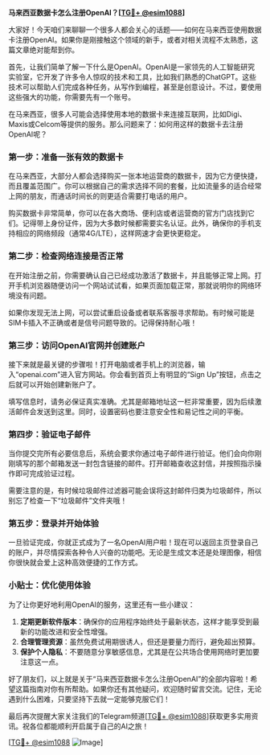 **马来西亚数据卡怎么注册OpenAI？[[TG💪+ @esim1088](https://t.me/s/esim1088)]**

大家好！今天咱们来聊聊一个很多人都会关心的话题——如何在马来西亚使用数据卡注册OpenAI。如果你是刚接触这个领域的新手，或者对相关流程不太熟悉，这篇文章绝对能帮到你。

首先，让我们简单了解一下什么是OpenAI。OpenAI是一家领先的人工智能研究实验室，它开发了许多令人惊叹的技术和工具，比如我们熟悉的ChatGPT。这些技术可以帮助人们完成各种任务，从写作到编程，甚至是创意设计。不过，要使用这些强大的功能，你需要先有一个账号。

在马来西亚，很多人可能会选择使用本地的数据卡来连接互联网，比如Digi、Maxis或Celcom等提供的服务。那么问题来了：如何用这样的数据卡去注册OpenAI呢？

### 第一步：准备一张有效的数据卡

在马来西亚，大部分人都会选择购买一张本地运营商的数据卡，因为它方便快捷，而且覆盖范围广。你可以根据自己的需求选择不同的套餐，比如流量多的适合经常上网的朋友，而通话时间长的则更适合需要打电话的用户。

购买数据卡非常简单，你可以在各大商场、便利店或者运营商的官方门店找到它们。记得带上身份证件，因为大多数时候都需要实名认证。此外，确保你的手机支持相应的网络频段（通常4G/LTE），这样网速才会更快更稳定。

### 第二步：检查网络连接是否正常

在开始注册之前，你需要确认自己已经成功激活了数据卡，并且能够正常上网。打开手机浏览器随便访问一个网站试试看，如果页面加载正常，那就说明你的网络环境没有问题。

如果你发现无法上网，可以尝试重启设备或者联系客服寻求帮助。有时候可能是SIM卡插入不正确或者是信号问题导致的。记得保持耐心哦！

### 第三步：访问OpenAI官网并创建账户

接下来就是最关键的步骤啦！打开电脑或者手机上的浏览器，输入“openai.com”进入官方网站。你会看到首页上有明显的“Sign Up”按钮，点击之后就可以开始创建新账户了。

填写信息时，请务必保证真实准确。尤其是邮箱地址这一栏非常重要，因为后续激活邮件会发送到这里。同时，设置密码也要注意安全性和易记性之间的平衡。

### 第四步：验证电子邮件

当你提交完所有必要信息后，系统会要求你通过电子邮件进行验证。他们会向你刚刚填写的那个邮箱发送一封包含链接的邮件。打开邮箱查收这封信，并按照指示操作即可完成验证过程。

需要注意的是，有时候垃圾邮件过滤器可能会误将这封邮件归类为垃圾邮件，所以别忘了检查一下“垃圾邮件”文件夹哦！

### 第五步：登录并开始体验

一旦验证完成，你就正式成为了一名OpenAI用户啦！现在可以返回主页登录自己的账户，并尽情探索各种令人兴奋的功能吧。无论是生成文本还是处理图像，相信你很快就会爱上这种高效便捷的工作方式。

### 小贴士：优化使用体验

为了让你更好地利用OpenAI的服务，这里还有一些小建议：

1. **定期更新软件版本**：确保你的应用程序始终处于最新状态，这样才能享受到最新的功能改进和安全性增强。
2. **合理管理资源**：虽然免费试用期很诱人，但还是要量力而行，避免超出预算。
3. **保护个人隐私**：不要随意分享敏感信息，尤其是在公共场合使用网络时更加要注意这一点。

好了朋友们，以上就是关于“马来西亚数据卡怎么注册OpenAI”的全部内容啦！希望这篇指南对你有所帮助。如果你还有其他疑问，欢迎随时留言交流。记住，无论遇到什么困难，只要坚持下去就一定能够克服它们！

最后再次提醒大家关注我们的Telegram频道[[TG💪+ @esim1088](https://t.me/s/esim1088)]获取更多实用资讯。祝各位都能顺利开启属于自己的AI之旅！

[[TG💪+ @esim1088](https://t.me/s/esim1088) ![Image](https://i.postimg.cc/4NQfJmqS/Snipaste-2025-05-13-00-14-12.png)]